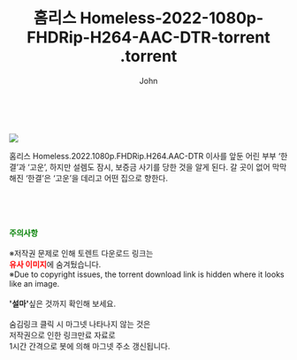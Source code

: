 ﻿---
layout: post
title:  "                   홈리스 Homeless-2022-1080p-FHDRip-H264-AAC-DTR-torrent                .torrent"
author: John
categories: [ 영화 ]
tags: [  ]
image: https://torrentrj57.com/uploadfile/full/21fc33c5186579990e39e56c38c4a091ee8e7945.jpg 
description: "                   홈리스 Homeless-2022-1080p-FHDRip-H264-AAC-DTR-torrent                 torrent 정보 공유"
toc: true
toc_sticky: true
---

<br>
<p><img src="https://torrentrj57.com/uploadfile/full/21fc33c5186579990e39e56c38c4a091ee8e7945.jpg"/></p>
 홈리스 Homeless.2022.1080p.FHDRip.H264.AAC-DTR 이사를 앞둔 어린 부부 ‘한결’과 ‘고운’, 하지만 설렘도 잠시, 보증금 사기를 당한 것을 알게 된다. 갈 곳이 없어 막막해진 ‘한결’은 ‘고운’을 데리고 어떤 집으로 향한다. 
    
<br><br><br>
<p data-ke-size="size16"><b><span style="color: green;">주의사항</span></b><br /><br />※저작권 문제로 인해 토렌트 다운로드 링크는<br /><b><span style="color: red;">유사 이미지</span></b>에 숨겨뒀습니다.<br />※Due to copyright issues, the torrent download link is hidden where it looks like an image.<br /><br /><b>'설마'</b>싶은 것까지 확인해 보세요.<br /><br />숨김링크 클릭 시 마그넷 나타나지 않는 것은<br />저작권으로 인한 링크만료 자료로<br />1시간 간격으로 봇에 의해 마그넷 주소 갱신됩니다.</p>
